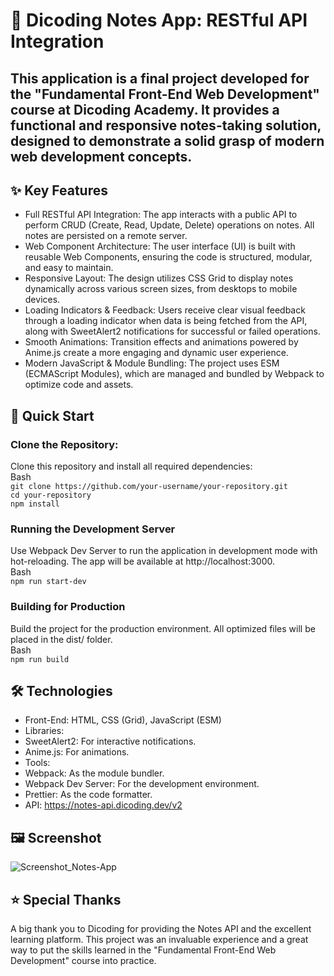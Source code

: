 # 📝 Dicoding Notes App: RESTful API Integration

## This application is a final project developed for the "Fundamental Front-End Web Development" course at Dicoding Academy. It provides a functional and responsive notes-taking solution, designed to demonstrate a solid grasp of modern web development concepts.

## ✨ Key Features
- Full RESTful API Integration: The app interacts with a public API to perform CRUD (Create, Read, Update, Delete) operations on notes. All notes are persisted on a remote server.
- Web Component Architecture: The user interface (UI) is built with reusable Web Components, ensuring the code is structured, modular, and easy to maintain.
- Responsive Layout: The design utilizes CSS Grid to display notes dynamically across various screen sizes, from desktops to mobile devices.
- Loading Indicators & Feedback: Users receive clear visual feedback through a loading indicator when data is being fetched from the API, along with SweetAlert2 notifications for successful or failed operations.
- Smooth Animations: Transition effects and animations powered by Anime.js create a more engaging and dynamic user experience.
- Modern JavaScript & Module Bundling: The project uses ESM (ECMAScript Modules), which are managed and bundled by Webpack to optimize code and assets.

## 🚀 Quick Start
### Clone the Repository:
Clone this repository and install all required dependencies:<br>
Bash<br>
```git clone https://github.com/your-username/your-repository.git```<br>
```cd your-repository```<br>
```npm install```<br>

### Running the Development Server
Use Webpack Dev Server to run the application in development mode with hot-reloading. The app will be available at http://localhost:3000.<br>
Bash<br>
```npm run start-dev```<br>

### Building for Production
Build the project for the production environment. All optimized files will be placed in the dist/ folder.<br>
Bash<br>
```npm run build```<br>

## 🛠️ Technologies
- Front-End: HTML, CSS (Grid), JavaScript (ESM)
- Libraries:
- SweetAlert2: For interactive notifications.
- Anime.js: For animations.
- Tools:
- Webpack: As the module bundler.
- Webpack Dev Server: For the development environment.
- Prettier: As the code formatter.
- API: https://notes-api.dicoding.dev/v2

## 🖼️ Screenshot
![Screenshot_Notes-App](https://github.com/user-attachments/assets/f1bd60ad-7aa4-49fa-a1a4-1196199d74f2)


## ⭐ Special Thanks
A big thank you to Dicoding for providing the Notes API and the excellent learning platform. This project was an invaluable experience and a great way to put the skills learned in the "Fundamental Front-End Web Development" course into practice.
